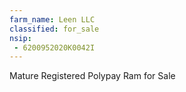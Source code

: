```yaml
---
farm_name: Leen LLC
classified: for_sale
nsip:
 - 6200952020K0042I
---
```


Mature Registered Polypay Ram for Sale

